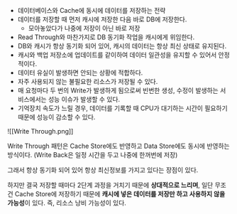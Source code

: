 - 데이터베이스와 Cache에 동시에 데이터를 저장하는 전략
- 데이터를 저장할 때 먼저 캐시에 저장한 다음 바로 DB에 저장한다.
	- 모아놓았다가 나중에 저장이 아닌 바로 저장
- Read Through와 마찬가지로 DB 동기화 작업을 캐시에게 위임한다.
- DB와 캐시가 항상 동기화 되어 있어, 캐시의 데이터는 항상 최신 상태로 유지된다.
- 캐시와 백업 저장소에 업데이트를 같이하여 데이터 일관성을 유지할 수 있어서 안정적이다.
- 데이터 유실이 발생하면 안되는 상황에 적합하다.
- 자주 사용되지 않는 불필요한 리소스가 저장될 수 있다.
- 매 요청마다 두 번의 Write가 발생하게 됨으로써 빈번한 생성, 수정이 발생하는 서비스에서는 성능 이슈가 발생할 수 있다.
- 기억장치 속도가 느릴 경우, 데이터를 기록할 때 CPU가 대기하는 시간이 필요하기 때문에 성능이 감소할 수 있다.

![[Write Through.png]]

Write Through 패턴은 Cache Store에도 반영하고 Data Store에도 동시에 반영하는 방식이다. (Write Back은 일정 시간을 두고 나중에 한꺼번에 저장)

그래서 항상 동기화 되어 있어 항상 최신정보를 가지고 있다는 장점이 있다.

하지만 결국 저장할 때마다 2단계 과정을 거치기 때문에 **상대적으로 느리며**, 일단 무조건 Cache Store에 저장하기 때문에 **캐시에 넣은 데이터를 저장만 하고 사용하지 않을 가능성**이 있다. 즉, 리소스 낭비 가능성이 있다.